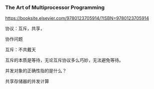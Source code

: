 ### The Art of Multiprocessor Programming

https://booksite.elsevier.com/9780123705914/?ISBN=9780123705914

协议：互斥，共享，

协作问题

互斥：不共戴天

互斥的本质是等待，无论互斥协议多么巧妙，无法避免等待。

并发对象的正确性指的是什么？

共享存储器的并发计算

